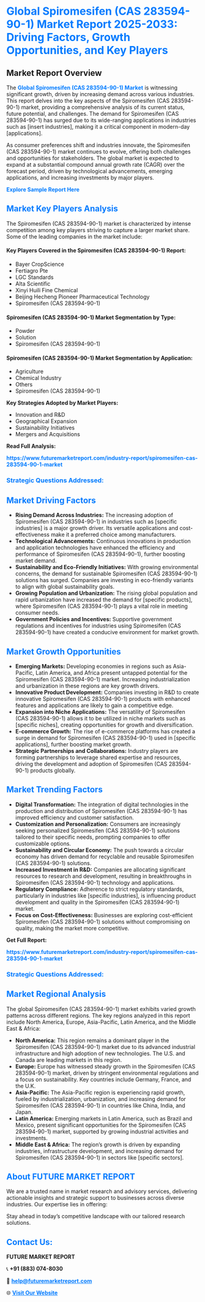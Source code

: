 <h1 style="color: #007BFF;">Global Spiromesifen (CAS 283594-90-1) Market Report 2025-2033: Driving Factors, Growth Opportunities, and Key Players</h1>

<section id="overview">
<h2>Market Report Overview</h2>
<p>The <a href="https://www.futuremarketreport.com/industry-report/spiromesifen-cas-283594-90-1-market" style="color: #007BFF; text-decoration: none;"><strong>Global Spiromesifen (CAS 283594-90-1) Market</strong></a> is witnessing significant growth, driven by increasing demand across various industries. This report delves into the key aspects of the Spiromesifen (CAS 283594-90-1) market, providing a comprehensive analysis of its current status, future potential, and challenges. The demand for Spiromesifen (CAS 283594-90-1) has surged due to its wide-ranging applications in industries such as [insert industries], making it a critical component in modern-day [applications].</p>
<p>As consumer preferences shift and industries innovate, the Spiromesifen (CAS 283594-90-1) market continues to evolve, offering both challenges and opportunities for stakeholders. The global market is expected to expand at a substantial compound annual growth rate (CAGR) over the forecast period, driven by technological advancements, emerging applications, and increasing investments by major players.</p>
</section>

<section id="overview">
<p><a href="https://www.futuremarketreport.com/request-sample/reportId=97298" style="color: #007BFF; text-decoration: none;"><strong>Explore Sample Report Here</strong></a></p>
</section>

<section id="key-players">
<h2 style="color: #007BFF;">Market Key Players Analysis</h2>
<p>The Spiromesifen (CAS 283594-90-1) market is characterized by intense competition among key players striving to capture a larger market share. Some of the leading companies in the market include:</p>
<h4>Key Players Covered in the Spiromesifen (CAS 283594-90-1) Report:</h4>
<ul><li>Bayer CropScience</li><li>Fertiagro Pte</li><li>LGC Standards</li><li>Alta Scientific</li><li>Xinyi Huili Fine Chemical</li><li>Beijing Hecheng Pioneer Pharmaceutical Technology</li><li>Spiromesifen (CAS 283594-90-1)</li></ul>
<h4>Spiromesifen (CAS 283594-90-1) Market Segmentation by Type:</h4>
<ul><li>Powder</li><li>Solution</li><li>Spiromesifen (CAS 283594-90-1)</li></ul>

<h4>Spiromesifen (CAS 283594-90-1) Market Segmentation by Application:</h4>
<ul><li>Agriculture</li><li>Chemical Industry</li><li>Others</li><li>Spiromesifen (CAS 283594-90-1)</li></ul>
<p><strong>Key Strategies Adopted by Market Players:</strong></p>
<ul>
<li>Innovation and R&D</li>
<li>Geographical Expansion</li>
<li>Sustainability Initiatives</li>
<li>Mergers and Acquisitions</li>
</ul>
</section>

<section>
<p><strong>Read Full Analysis: </strong></p><a href="https://www.futuremarketreport.com/industry-report/spiromesifen-cas-283594-90-1-market" style="color: #007BFF; text-decoration: none;"><strong>https://www.futuremarketreport.com/industry-report/spiromesifen-cas-283594-90-1-market</strong></a>
<h3 style="color: #007BFF;">Strategic Questions Addressed:</h3>
</section>

<section id="driving-factors">
<h2 style="color: #007BFF;">Market Driving Factors</h2>
<ul>
<li><strong>Rising Demand Across Industries:</strong> The increasing adoption of Spiromesifen (CAS 283594-90-1) in industries such as [specific industries] is a major growth driver. Its versatile applications and cost-effectiveness make it a preferred choice among manufacturers.</li>
<li><strong>Technological Advancements:</strong> Continuous innovations in production and application technologies have enhanced the efficiency and performance of Spiromesifen (CAS 283594-90-1), further boosting market demand.</li>
<li><strong>Sustainability and Eco-Friendly Initiatives:</strong> With growing environmental concerns, the demand for sustainable Spiromesifen (CAS 283594-90-1) solutions has surged. Companies are investing in eco-friendly variants to align with global sustainability goals.</li>
<li><strong>Growing Population and Urbanization:</strong> The rising global population and rapid urbanization have increased the demand for [specific products], where Spiromesifen (CAS 283594-90-1) plays a vital role in meeting consumer needs.</li>
<li><strong>Government Policies and Incentives:</strong> Supportive government regulations and incentives for industries using Spiromesifen (CAS 283594-90-1) have created a conducive environment for market growth.</li>
</ul>
</section>

<section id="growth-opportunities">
<h2 style="color: #007BFF;">Market Growth Opportunities</h2>
<ul>
<li><strong>Emerging Markets:</strong> Developing economies in regions such as Asia-Pacific, Latin America, and Africa present untapped potential for the Spiromesifen (CAS 283594-90-1) market. Increasing industrialization and urbanization in these regions are key growth drivers.</li>
<li><strong>Innovative Product Development:</strong> Companies investing in R&D to create innovative Spiromesifen (CAS 283594-90-1) products with enhanced features and applications are likely to gain a competitive edge.</li>
<li><strong>Expansion into Niche Applications:</strong> The versatility of Spiromesifen (CAS 283594-90-1) allows it to be utilized in niche markets such as [specific niches], creating opportunities for growth and diversification.</li>
<li><strong>E-commerce Growth:</strong> The rise of e-commerce platforms has created a surge in demand for Spiromesifen (CAS 283594-90-1) used in [specific applications], further boosting market growth.</li>
<li><strong>Strategic Partnerships and Collaborations:</strong> Industry players are forming partnerships to leverage shared expertise and resources, driving the development and adoption of Spiromesifen (CAS 283594-90-1) products globally.</li>
</ul>
</section>

<section id="trending-factors">
<h2 style="color: #007BFF;">Market Trending Factors</h2>
<ul>
<li><strong>Digital Transformation:</strong> The integration of digital technologies in the production and distribution of Spiromesifen (CAS 283594-90-1) has improved efficiency and customer satisfaction.</li>
<li><strong>Customization and Personalization:</strong> Consumers are increasingly seeking personalized Spiromesifen (CAS 283594-90-1) solutions tailored to their specific needs, prompting companies to offer customizable options.</li>
<li><strong>Sustainability and Circular Economy:</strong> The push towards a circular economy has driven demand for recyclable and reusable Spiromesifen (CAS 283594-90-1) solutions.</li>
<li><strong>Increased Investment in R&D:</strong> Companies are allocating significant resources to research and development, resulting in breakthroughs in Spiromesifen (CAS 283594-90-1) technology and applications.</li>
<li><strong>Regulatory Compliance:</strong> Adherence to strict regulatory standards, particularly in industries like [specific industries], is influencing product development and quality in the Spiromesifen (CAS 283594-90-1) market.</li>
<li><strong>Focus on Cost-Effectiveness:</strong> Businesses are exploring cost-efficient Spiromesifen (CAS 283594-90-1) solutions without compromising on quality, making the market more competitive.</li>
</ul>
</section>

<section>
<p><strong>Get Full Report: </strong></p><a href="https://www.futuremarketreport.com/industry-report/spiromesifen-cas-283594-90-1-market" style="color: #007BFF; text-decoration: none;"><strong>https://www.futuremarketreport.com/industry-report/spiromesifen-cas-283594-90-1-market</strong></a>
<h3 style="color: #007BFF;">Strategic Questions Addressed:</h3>
</section>


<section id="regional-analysis">
<h2 style="color: #007BFF;">Market Regional Analysis</h2>
<p>The global Spiromesifen (CAS 283594-90-1) market exhibits varied growth patterns across different regions. The key regions analyzed in this report include North America, Europe, Asia-Pacific, Latin America, and the Middle East & Africa:</p>
<ul>
<li><strong>North America:</strong> This region remains a dominant player in the Spiromesifen (CAS 283594-90-1) market due to its advanced industrial infrastructure and high adoption of new technologies. The U.S. and Canada are leading markets in this region.</li>
<li><strong>Europe:</strong> Europe has witnessed steady growth in the Spiromesifen (CAS 283594-90-1) market, driven by stringent environmental regulations and a focus on sustainability. Key countries include Germany, France, and the U.K.</li>
<li><strong>Asia-Pacific:</strong> The Asia-Pacific region is experiencing rapid growth, fueled by industrialization, urbanization, and increasing demand for Spiromesifen (CAS 283594-90-1) in countries like China, India, and Japan.</li>
<li><strong>Latin America:</strong> Emerging markets in Latin America, such as Brazil and Mexico, present significant opportunities for the Spiromesifen (CAS 283594-90-1) market, supported by growing industrial activities and investments.</li>
<li><strong>Middle East & Africa:</strong> The region’s growth is driven by expanding industries, infrastructure development, and increasing demand for Spiromesifen (CAS 283594-90-1) in sectors like [specific sectors].</li>
</ul>
</section>

<footer>
<h2 style="color: #007BFF;">About FUTURE MARKET REPORT</h2>
<p>We are a trusted name in market research and advisory services, delivering actionable insights and strategic support to businesses across diverse industries. Our expertise lies in offering:</p>

<p>Stay ahead in today’s competitive landscape with our tailored research solutions.</p>

<h2 style="color: #007BFF;">Contact Us:</h2>
<p><strong>FUTURE MARKET REPORT</strong></p>
<p>📞 <strong>+91 (883) 074-8030</strong></p>
<p>📧 <strong><a href="mailto:help@futuremarketreport.com" style="color: #007BFF;">help@futuremarketreport.com</a></strong></p>
<p>🌐 <strong><a href="https://www.futuremarketreport.com/" style="color: #007BFF;">Visit Our Website</a></strong></p>
</footer>